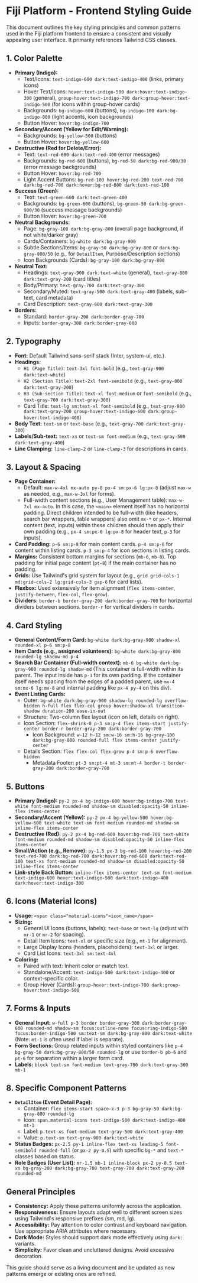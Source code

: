 # Fiji Platform - Frontend Styling Guide

This document outlines the key styling principles and common patterns used in the Fiji platform frontend to ensure a consistent and visually appealing user interface. It primarily references Tailwind CSS classes.

## 1. Color Palette

*   **Primary (Indigo):**
    *   Text/Icons: `text-indigo-600 dark:text-indigo-400` (links, primary icons)
    *   Hover Text/Icons: `hover:text-indigo-500 dark:hover:text-indigo-300` (general), `group-hover:text-indigo-700 dark:group-hover:text-indigo-500` (for icons within group-hover cards)
    *   Backgrounds: `bg-indigo-600` (buttons), `bg-indigo-100 dark:bg-indigo-800` (light accents, icon backgrounds)
    *   Button Hover: `hover:bg-indigo-700`
*   **Secondary/Accent (Yellow for Edit/Warning):**
    *   Backgrounds: `bg-yellow-500` (buttons)
    *   Button Hover: `hover:bg-yellow-600`
*   **Destructive (Red for Delete/Error):**
    *   Text: `text-red-600 dark:text-red-400` (error messages)
    *   Backgrounds: `bg-red-600` (buttons), `bg-red-50 dark:bg-red-900/30` (error message backgrounds)
    *   Button Hover: `hover:bg-red-700`
    *   Light Accent Buttons: `bg-red-100 hover:bg-red-200 text-red-700 dark:bg-red-700 dark:hover:bg-red-600 dark:text-red-100`
*   **Success (Green):**
    *   Text: `text-green-600 dark:text-green-400`
    *   Backgrounds: `bg-green-600` (buttons), `bg-green-50 dark:bg-green-900/30` (success message backgrounds)
    *   Button Hover: `hover:bg-green-700`
*   **Neutral Backgrounds:**
    *   Page: `bg-gray-100 dark:bg-gray-800` (overall page background, if not white/darker gray)
    *   Cards/Containers: `bg-white dark:bg-gray-900`
    *   Subtle Sections/Items: `bg-gray-50 dark:bg-gray-800` or `dark:bg-gray-800/50` (e.g., for `DetailItem`, Purpose/Description sections)
    *   Icon Backgrounds (Cards): `bg-gray-100 dark:bg-gray-800`
*   **Neutral Text:**
    *   Headings: `text-gray-900 dark:text-white` (general), `text-gray-800 dark:text-gray-200` (card titles)
    *   Body/Primary: `text-gray-700 dark:text-gray-300`
    *   Secondary/Muted: `text-gray-500 dark:text-gray-400` (labels, sub-text, card metadata)
    *   Card Description: `text-gray-600 dark:text-gray-300`
*   **Borders:**
    *   Standard: `border-gray-200 dark:border-gray-700`
    *   Inputs: `border-gray-300 dark:border-gray-600`

## 2. Typography

*   **Font:** Default Tailwind sans-serif stack (Inter, system-ui, etc.).
*   **Headings:**
    *   `H1 (Page Title)`: `text-3xl font-bold` (e.g., `text-gray-900 dark:text-white`)
    *   `H2 (Section Title)`: `text-2xl font-semibold` (e.g., `text-gray-800 dark:text-gray-200`)
    *   `H3 (Sub-section Title)`: `text-xl font-medium` or `font-semibold` (e.g., `text-gray-700 dark:text-gray-300`)
    *   Card Title: `text-lg sm:text-xl font-semibold` (e.g., `text-gray-800 dark:text-gray-200 group-hover:text-indigo-600 dark:group-hover:text-indigo-400`)
*   **Body Text:** `text-sm` or `text-base` (e.g., `text-gray-700 dark:text-gray-300`)
*   **Labels/Sub-text:** `text-xs` or `text-sm font-medium` (e.g., `text-gray-500 dark:text-gray-400`)
*   **Line Clamping:** `line-clamp-2` or `line-clamp-3` for descriptions in cards.

## 3. Layout & Spacing

*   **Page Container:**
    *   Default: `max-w-4xl mx-auto py-8 px-4 sm:px-6 lg:px-8` (adjust `max-w` as needed, e.g., `max-w-3xl` for forms).
    *   Full-width content sections (e.g., User Management table): `max-w-7xl mx-auto`. In this case, the `<main>` element itself has no horizontal padding. Direct children intended to be full-width (like headers, search bar wrappers, table wrappers) also omit `mx-*` or `px-*`. Internal content (text, inputs) within these children should then apply their own padding (e.g., `px-4 sm:px-6 lg:px-8` for header text, `p-3` for inputs).
*   **Card Padding:** `p-6 sm:p-8` for main content cards. `p-4 sm:p-6` for content within listing cards. `p-3 sm:p-4` for icon sections in listing cards.
*   **Margins:** Consistent bottom margins for sections (`mb-6`, `mb-8`). Top padding for initial page content (`pt-8`) if the main container has no padding.
*   **Grids:** Use Tailwind's grid system for layout (e.g., `grid grid-cols-1 md:grid-cols-2 lg:grid-cols-3 gap-6` for card lists).
*   **Flexbox:** Used extensively for item alignment (`flex items-center`, `justify-between`, `flex-col`, `flex-grow`).
*   **Dividers:** `border-b border-gray-200 dark:border-gray-700` for horizontal dividers between sections. `border-r` for vertical dividers in cards.

## 4. Card Styling

*   **General Content/Form Card:** `bg-white dark:bg-gray-900 shadow-xl rounded-xl p-6 sm:p-8`
*   **Item Cards (e.g., assigned volunteers):** `bg-white dark:bg-gray-800 rounded-lg shadow-md p-4`
*   **Search Bar Container (Full-width context):** `mb-6 bg-white dark:bg-gray-900 rounded-lg shadow-md` (This container is full-width within its parent. The input inside has `p-3` for its own padding. If the container itself needs spacing from the edges of a padded parent, use `mx-4 sm:mx-6 lg:mx-8` and internal padding like `px-4 py-4` on this div).
*   **Event Listing Cards:**
    *   Outer: `bg-white dark:bg-gray-900 shadow-lg rounded-lg overflow-hidden h-full flex flex-col group hover:shadow-xl transition-shadow duration-200 ease-in-out`
    *   Structure: Two-column flex layout (icon on left, details on right).
    *   Icon Section: `flex-shrink-0 p-3 sm:p-4 flex items-start justify-center border-r border-gray-200 dark:border-gray-700`
        *   Icon Background: `w-12 h-12 sm:w-16 sm:h-16 bg-gray-100 dark:bg-gray-800 rounded-full flex items-center justify-center`
    *   Details Section: `flex flex-col flex-grow p-4 sm:p-6 overflow-hidden`
        *   Metadata Footer: `pt-3 sm:pt-4 mt-3 sm:mt-4 border-t border-gray-200 dark:border-gray-700`

## 5. Buttons

*   **Primary (Indigo):** `py-2 px-4 bg-indigo-600 hover:bg-indigo-700 text-white font-medium rounded-md shadow-sm disabled:opacity-50 inline-flex items-center`
*   **Secondary/Accent (Yellow):** `py-2 px-4 bg-yellow-500 hover:bg-yellow-600 text-white text-sm font-medium rounded-md shadow-sm inline-flex items-center`
*   **Destructive (Red):** `py-2 px-4 bg-red-600 hover:bg-red-700 text-white font-medium rounded-md shadow-sm disabled:opacity-50 inline-flex items-center`
*   **Small/Action (e.g., Remove):** `py-1.5 px-3 bg-red-100 hover:bg-red-200 text-red-700 dark:bg-red-700 dark:hover:bg-red-600 dark:text-red-100 text-xs font-medium rounded-md shadow-sm disabled:opacity-50 inline-flex items-center`
*   **Link-style Back Button:** `inline-flex items-center text-sm font-medium text-indigo-600 hover:text-indigo-500 dark:text-indigo-400 dark:hover:text-indigo-300`

## 6. Icons (Material Icons)

*   **Usage:** `<span class="material-icons">icon_name</span>`
*   **Sizing:**
    *   General UI Icons (buttons, labels): `text-base` or `text-lg` (adjust with `mr-1` or `mr-2` for spacing).
    *   Detail Item Icons: `text-xl` or specific size (e.g., `mt-1` for alignment).
    *   Large Display Icons (headers, placeholders): `text-3xl` or larger.
    *   Card List Icons: `text-3xl sm:text-4xl`
*   **Coloring:**
    *   Paired with text: Inherit color or match text.
    *   Standalone/Accent: `text-indigo-500 dark:text-indigo-400` or context-specific color.
    *   Group Hover (Cards): `group-hover:text-indigo-700 dark:group-hover:text-indigo-500`

## 7. Forms & Inputs

*   **General Input:** `w-full p-3 border border-gray-300 dark:border-gray-600 rounded-md shadow-sm focus:outline-none focus:ring-indigo-500 focus:border-indigo-500 sm:text-sm dark:bg-gray-800 dark:text-white` (Note: `mt-1` is often used if label is separate).
*   **Form Sections:** Group related inputs within styled containers like `p-4 bg-gray-50 dark:bg-gray-800/50 rounded-lg` or use `border-b pb-6` and `pt-6` for separation within a larger form card.
*   **Labels:** `block text-sm font-medium text-gray-700 dark:text-gray-300 mb-1`

## 8. Specific Component Patterns

*   **`DetailItem` (Event Detail Page):**
    *   Container: `flex items-start space-x-3 p-3 bg-gray-50 dark:bg-gray-800 rounded-lg`
    *   Icon: `span.material-icons text-indigo-500 dark:text-indigo-400 mt-1`
    *   Label: `p.text-xs font-medium text-gray-500 dark:text-gray-400`
    *   Value: `p.text-sm text-gray-900 dark:text-white`
*   **Status Badges:** `px-2.5 py-1 inline-flex text-xs leading-5 font-semibold rounded-full` (or `px-2 py-0.5`) with specific `bg-*` and `text-*` classes based on status.
*   **Role Badges (User List):** `mr-1.5 mb-1 inline-block px-2 py-0.5 text-xs bg-gray-200 dark:bg-gray-700 text-gray-700 dark:text-gray-200 rounded-md`

## General Principles

*   **Consistency:** Apply these patterns uniformly across the application.
*   **Responsiveness:** Ensure layouts adapt well to different screen sizes using Tailwind's responsive prefixes (sm, md, lg).
*   **Accessibility:** Pay attention to color contrast and keyboard navigation. Use appropriate ARIA attributes where necessary.
*   **Dark Mode:** Styles should support dark mode effectively using `dark:` variants.
*   **Simplicity:** Favor clean and uncluttered designs. Avoid excessive decoration.

This guide should serve as a living document and be updated as new patterns emerge or existing ones are refined.